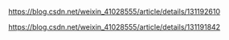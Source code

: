 

https://blog.csdn.net/weixin_41028555/article/details/131192610

https://blog.csdn.net/weixin_41028555/article/details/131191842





